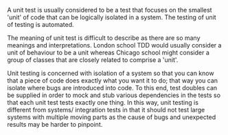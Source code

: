 A unit test is usually considered to be a test that focuses on the smallest 'unit' of code that can be logically isolated in a system. The testing of unit of testing is automated. 

The meaning of unit test is difficult to describe as there are so many meanings and interpretations. London school TDD would usually consider a unit of behaviour to be a unit whereas Chicago school might consider a group of classes that are closely related to comprise a 'unit'.

Unit testing is concerned with isolation of a system so that you can know that a piece of code does exactly what you want it to do; that way you can isolate where bugs are introduced into code. To this end, test doubles can be supplied in order to mock and stub various dependencies in the tests so that each unit test tests exactly one thing. In this way, unit testing is different from systems/ integration tests in that it should not test large systems with multiple moving parts as the cause of bugs and unexpected results may be harder to pinpoint.
